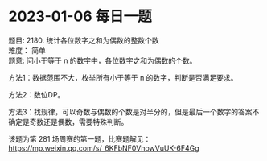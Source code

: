 # 2023-01-06 每日一题


题目: 2180. 统计各位数字之和为偶数的整数个数  
难度： 简单    
题意: 问小于等于 n 的数字中，各位数字之和为偶数的个数。  


方法1：数据范围不大，枚举所有小于等于 n 的数字，判断是否满足要求。  


方法2：数位DP。  


方法3：找规律，可以奇数与偶数的个数是对半分的，但是最后一个数字的答案不确定是奇数还是偶数，需要特殊判断。  


该题为第 281 场周赛的第一题，比赛题解见：https://mp.weixin.qq.com/s/_6KFbNF0VhowVuUK-6F4Gg